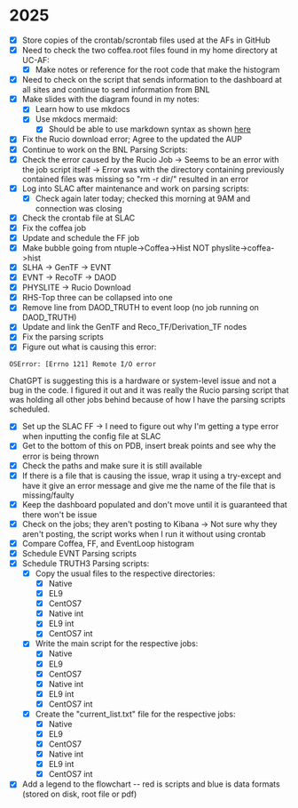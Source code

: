 # 2025
- [X] Store copies of the crontab/scrontab files used at the AFs in GitHub
- [X] Need to check the two coffea.root files found in my home directory at UC-AF:
  - [X] Make notes or reference for the root code that make the histogram
- [X] Need to check on the script that sends information to the dashboard at all sites and continue to send information from BNL
- [X] Make slides with the diagram found in my notes:
  - [X] Learn how to use mkdocs
  - [X] Use mkdocs mermaid:
    - [X] Should be able to use markdown syntax as shown [here](https://squidfunk.github.io/mkdocs-material/reference/diagrams/#using-sequence-diagrams)
- [X] Fix the Rucio download error; Agree to the updated the AUP
- [X] Continue to work on the BNL Parsing Scripts:
- [X] Check the error caused by the Rucio Job -> Seems to be an error with the job script itself -> Error was with the directory containing previously contained files was missing so "rm -r dir/" resulted in an error
- [X] Log into SLAC after maintenance and work on parsing scripts:
  - [X] Check again later today; checked this morning at 9AM and connection was closing
- [X] Check the crontab file at SLAC
- [X] Fix the coffea job
- [X] Update and schedule the FF job
- [X] Make bubble going from ntuple->Coffea->Hist NOT physlite->coffea->hist
- [X] SLHA -> GenTF -> EVNT
- [X] EVNT -> RecoTF -> DAOD
- [X] PHYSLITE -> Rucio Download
- [X] RHS-Top three can be collapsed into one
- [X] Remove line from DAOD_TRUTH to event loop (no job running on DAOD_TRUTH)
- [X] Update and link the GenTF and Reco_TF/Derivation_TF nodes
- [X] Fix the parsing scripts
- [X] Figure out what is causing this error:
```bash
OSError: [Errno 121] Remote I/O error
```
ChatGPT is suggesting this is a hardware or system-level issue and not a bug in the code.
I figured it out and it was really the Rucio parsing script that was holding all other jobs behind because of how I have the parsing scripts scheduled.
- [X] Set up the SLAC FF -> I need to figure out why I'm getting a type error when inputting the config file at SLAC
- [X] Get to the bottom of this on PDB, insert break points and see why the error is being thrown
- [X] Check the paths and make sure it is still available
- [X] If there is a file that is causing the issue, wrap it using a try-except and have it give an error message and give me the name of the file that is missing/faulty
- [X] Keep the dashboard populated and don't move until it is guaranteed that there won't be issue
- [X] Check on the jobs; they aren't posting to Kibana -> Not sure why they aren't posting, the script works when I run it without using crontab
- [X] Compare Coffea, FF, and EventLoop histogram
- [X] Schedule EVNT Parsing scripts
- [X] Schedule TRUTH3 Parsing scripts:
  - [X] Copy the usual files to the respective directories:
    - [X] Native
    - [X] EL9
    - [X] CentOS7
    - [X] Native int
    - [X] EL9 int 
    - [X] CentOS7 int
  - [X] Write the main script for the respective jobs:
    - [X] Native
    - [X] EL9
    - [X] CentOS7
    - [X] Native int
    - [X] EL9 int 
    - [X] CentOS7 int
  - [X] Create the "current_list.txt" file for the respective jobs:
    - [X] Native
    - [X] EL9
    - [X] CentOS7
    - [X] Native int
    - [X] EL9 int 
    - [X] CentOS7 int
- [X] Add a legend to the flowchart -- red is scripts and blue is data formats (stored on disk, root file or pdf)
